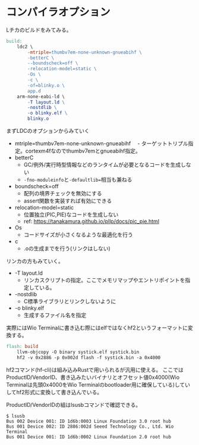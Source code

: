 # コンパイラオプション

Lチカのビルドをみてみる。

<!-- markdownlint-disable no-hard-tabs -->
```makefile
build:
	ldc2 \
		-mtriple=thumbv7em-none-unknown-gnueabihf \
		-betterC \
		--boundscheck=off \
		-relocation-model=static \
		-Os \
		-c \
		-of=blinky.o \
		app.d
	arm-none-eabi-ld \
		-T layout.ld \
		-nostdlib \
		-o blinky.elf \
		blinky.o
```
<!-- markdownlint-enable no-hard-tabs -->

まずLDCのオプションからみていく

- mtriple=thumbv7em-none-unknown-gnueabihf
　- ターゲットトリプル指定。cortexm4fなのでthumbv7emとgnueabihf指定。
- betterC
  - GC/例外/実行時型情報などのランタイムが必要となるコードを生成しない
  - `-fno-moduleinfo`と`-defaultlib=`相当も兼ねる
- boundscheck=off
  - 配列の境界チェックを無効にする
  - assert関数を実装すれば有効にできる
- relocation-model=static
  - 位置独立(PIC,PIE)なコードを生成しない
  - ref: https://tanakamura.github.io/pllp/docs/pic_pie.html
- Os
  - コードサイズが小さくなるような最適化を行う
- c
  - .oの生成までを行う(リンクはしない)

リンカの方もみていく。

- -T layout.ld
  - リンカスクリプトの指定。ここでメモリマップやエントリポイントを指定している。
- -nostdlib
  - C標準ライブラリとリンクしないように
- -o blinky.elf
  - 生成するファイル名を指定


実際にはWio Terminalに書き込む際にはelfではなくhf2というフォーマットに変換する。

<!-- markdownlint-disable no-hard-tabs -->
```makefile
flash: build
	llvm-objcopy -O binary systick.elf systick.bin
	hf2 -v 0x2886 -p 0x002d flash -f systick.bin -a 0x4000
```
<!-- markdownlint-enable no-hard-tabs -->

hf2コマンド(hf-cli)は組み込みRustで用いられるが汎用に使える。
ここではProductID/VendorID、書き込みたいバイナリとオフセット値0x4000(Wio Terminalは先頭0x4000をWio Terminalのbootloader用に確保している)していしてhf2形式に変換して書き込んでいる。

ProductID/VendorIDの組はlsusbコマンドで確認できる。

```console
$ lsusb
Bus 002 Device 001: ID 1d6b:0003 Linux Foundation 3.0 root hub
Bus 001 Device 002: ID 2886:002d Seeed Technology Co., Ltd. Wio Terminal
Bus 001 Device 001: ID 1d6b:0002 Linux Foundation 2.0 root hub
```
